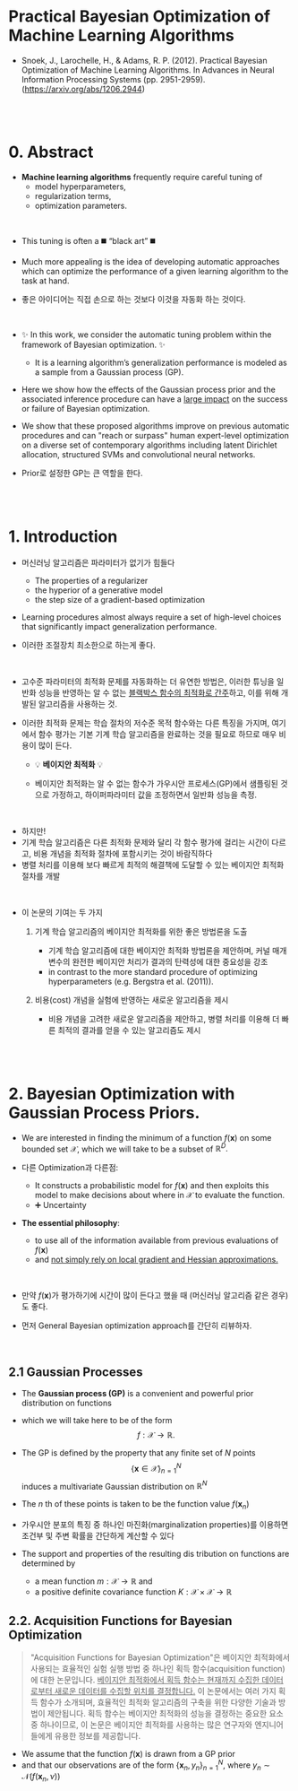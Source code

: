 # **Practical Bayesian Optimization of Machine Learning Algorithms**






- Snoek, J., Larochelle, H., & Adams, R. P. (2012). Practical Bayesian Optimization of Machine Learning Algorithms. In Advances in Neural Information Processing Systems (pp. 2951-2959). (https://arxiv.org/abs/1206.2944)






<br>

<br>

# 0. Abstract

- **Machine learning algorithms** frequently require careful tuning of
    - model hyperparameters, 
    - regularization terms, 
    - optimization parameters.


<br>


- This tuning is often a ◼️ “black art” ◼️

- Much more appealing is the idea of developing automatic approaches which can optimize the performance of a given learning algorithm to the task at hand.

- 좋은 아이디어는 직접 손으로 하는 것보다 이것을 자동화 하는 것이다.

<br>

- ✨ In this work, we consider the automatic tuning problem within the framework of Bayesian optimization. ✨ 
    - It is a learning algorithm’s generalization performance is modeled as a sample from a Gaussian process (GP). 



- Here we show how the effects of the Gaussian process prior and the associated inference procedure can have a <u>large impact</u> on the success or failure of Bayesian optimization.







- We show that these proposed algorithms improve on previous automatic procedures and can "reach or surpass" human expert-level optimization on a diverse set of contemporary algorithms including latent Dirichlet allocation, structured SVMs and convolutional neural networks.

- Prior로 설정한 GP는 큰 역할을 한다.

<br>

<br>

# 1. Introduction

- 머신러닝 알고리즘은 파라미터가 없기가 힘들다

    - The properties of a regularizer
    - the hyperior of a generative model
    - the step size of a gradient-based optimization

- Learning procedures almost always require a set of high-level choices that significantly impact generalization performance.

- 이러한 조절장치 최소한으로 하는게 좋다.

<br>

- 고수준 파라미터의 최적화 문제를 자동화하는 더 유연한 방법은, 이러한 튜닝을 일반화 성능을 반영하는 알 수 없는 <u>블랙박스 함수의 최적화로 간주</u>하고, 이를 위해 개발된 알고리즘을 사용하는 것.

- 이러한 최적화 문제는 학습 절차의 저수준 목적 함수와는 다른 특징을 가지며, 여기에서 함수 평가는 기본 기계 학습 알고리즘을 완료하는 것을 필요로 하므로 매우 비용이 많이 든다. 

    - 💡 **베이지안 최적화** 💡

    - 베이지안 최적화는 알 수 없는 함수가 가우시안 프로세스(GP)에서 샘플링된 것으로 가정하고, 하이퍼파라미터 값을 조정하면서 일반화 성능을 측정.

<br>

- 하지만! 
- 기계 학습 알고리즘은 다른 최적화 문제와 달리 각 함수 평가에 걸리는 시간이 다르고, 비용 개념을 최적화 절차에 포함시키는 것이 바람직하다
- 병렬 처리를 이용해 보다 빠르게 최적의 해결책에 도달할 수 있는 베이지안 최적화 절차를 개발



<br>







- 이 논문의 기여는 두 가지 
    1. 기계 학습 알고리즘의 베이지안 최적화를 위한 좋은 방법론을 도출
        - 기계 학습 알고리즘에 대한 베이지안 최적화 방법론을 제안하며, 커널 매개변수의 완전한 베이지안 처리가 결과의 탄력성에 대한 중요성을 강조
        - in contrast to the more standard procedure of optimizing hyperparameters (e.g. Bergstra et al. (2011)).

    2. 비용(cost) 개념을 실험에 반영하는 새로운 알고리즘을 제시
        - 비용 개념을 고려한 새로운 알고리즘을 제안하고, 병렬 처리를 이용해 더 빠른 최적의 결과를 얻을 수 있는 알고리즘도 제시


<br>

<br>


# 2. Bayesian Optimization with Gaussian Process Priors.





- We are interested in finding the minimum of a function $f(\mathbf{x})$ on some bounded set $\mathcal{X}$, which we will take to be a subset of $\mathbb{R}^D.$

- 다른 Optimization과 다른점: 
    - It constructs a probabilistic model for $f(\mathbf x)$ and then exploits this model to make decisions about where in $\mathcal{X}$ to evaluate the function.
    - ➕ Uncertainty




- **The essential philosophy**: 
    - to use all of the information available from previous evaluations of $f(\mathbf{x})$ 
    - and <u> not simply rely on local gradient and Hessian approximations.</u>

<br>


- 만약 $f(\mathbf{x})$가 평가하기에 시간이 많이 든다고 했을 때 (머신러닝 알고리즘 같은 경우)도 좋다.


- 먼저 General Bayesian optimization approach를 간단히 리뷰하자.














<br>

## 2.1 Gaussian Processes

- The **Gaussian process (GP)** is a convenient and powerful prior
distribution on functions

- which we will take here to be of the form $$f: \mathcal{X} \rightarrow \mathbb{R}.$$

- The GP is defined by the property that any finite set of $N$ points $$\{ \mathbf{x}\in \mathcal{X} \}^N_{n=1}$$ induces a multivariate Gaussian distribution on $\mathbb{R}^N$

- The $n$ th of these points is taken to be the function value $f(\mathbf{x}_n)$

- 가우시안 분포의 특징 중 하나인 마진화(marginalization properties)를 이용하면 조건부 및 주변 확률을 간단하게 계산할 수 있다    
 
- The support and properties of the resulting dis tribution on functions are determined by 
    - a mean function $m: \mathcal{X} \rightarrow \mathbb{R}$ and
    - a positive definite covariance function $K: \mathcal{X} \times \mathcal{X} \rightarrow \mathbb{R}$ 


## 2.2. Acquisition Functions for Bayesian Optimization

> "Acquisition Functions for Bayesian Optimization"은 베이지안 최적화에서 사용되는 효율적인 실험 실행 방법 중 하나인 획득 함수(acquisition function)에 대한 논문입니다. <u>베이지안 최적화에서 획득 함수는 현재까지 수집한 데이터로부터 새로운 데이터를 수집할 위치를 결정합니다.</u> 이 논문에서는 여러 가지 획득 함수가 소개되며, 효율적인 최적화 알고리즘의 구축을 위한 다양한 기술과 방법이 제안됩니다. 획득 함수는 베이지안 최적화의 성능을 결정하는 중요한 요소 중 하나이므로, 이 논문은 베이지안 최적화를 사용하는 많은 연구자와 엔지니어들에게 유용한 정보를 제공합니다.

- We assume that the function $f(\mathbf{x})$ is drawn from a GP prior 
- and that our observations are of the form $\{ \mathbf{x}_n, y_n \}^N_{n=1}$, where $y_n \sim \mathcal{N}(f(\mathbf{x}_n, \nu))$






